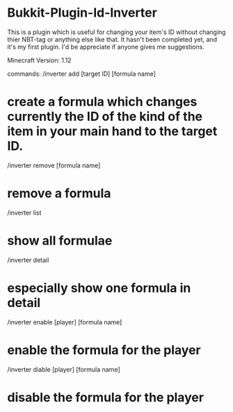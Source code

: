 # Bukkit-Plugin-Id-Inverter
This is a plugin which is useful for changing your item's ID without changing thier NBT-tag or anything else like that.
It hasn't been completed yet, and it's my first plugin. I'd be appreciate if anyone gives me suggestions.

Minecraft Version: 1.12

commands:
/inverter add [target ID] [formula name]
# create a formula which changes currently the ID of the kind of the item in your main hand to the target ID.
/inverter remove [formula name]
# remove a formula
/inverter list
# show all formulae
/inverter detail
# especially show one formula in detail
/inverter enable [player] [formula name]
# enable the formula for the player
/inverter diable [player] [formula name]
# disable the formula for the player
